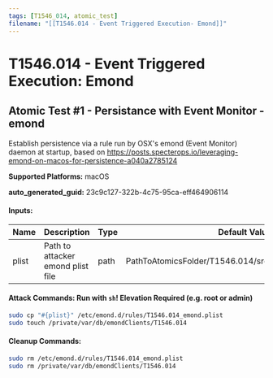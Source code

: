 ```yaml
---
tags: [T1546_014, atomic_test]
filename: "[[T1546.014 - Event Triggered Execution- Emond]]"
---
```

# T1546.014 - Event Triggered Execution: Emond

## Atomic Test #1 - Persistance with Event Monitor - emond
Establish persistence via a rule run by OSX's emond (Event Monitor) daemon at startup, based on https://posts.specterops.io/leveraging-emond-on-macos-for-persistence-a040a2785124

**Supported Platforms:** macOS


**auto_generated_guid:** 23c9c127-322b-4c75-95ca-eff464906114





#### Inputs:
| Name | Description | Type | Default Value |
|------|-------------|------|---------------|
| plist | Path to attacker emond plist file | path | PathToAtomicsFolder/T1546.014/src/T1546.014_emond.plist|


#### Attack Commands: Run with `sh`!  Elevation Required (e.g. root or admin) 


```sh
sudo cp "#{plist}" /etc/emond.d/rules/T1546.014_emond.plist
sudo touch /private/var/db/emondClients/T1546.014
```

#### Cleanup Commands:
```sh
sudo rm /etc/emond.d/rules/T1546.014_emond.plist
sudo rm /private/var/db/emondClients/T1546.014
```





<br/>
